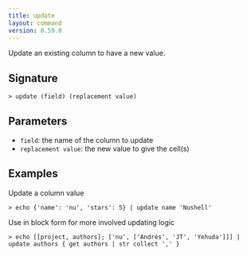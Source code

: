 ```yaml
---
title: update
layout: command
version: 0.59.0
---
```


Update an existing column to have a new value.

## Signature

```> update (field) (replacement value)```

## Parameters

 -  `field`: the name of the column to update
 -  `replacement value`: the new value to give the cell(s)

## Examples

Update a column value
```shell
> echo {'name': 'nu', 'stars': 5} | update name 'Nushell'
```

Use in block form for more involved updating logic
```shell
> echo [[project, authors]; ['nu', ['Andrés', 'JT', 'Yehuda']]] | update authors { get authors | str collect ',' }
```

